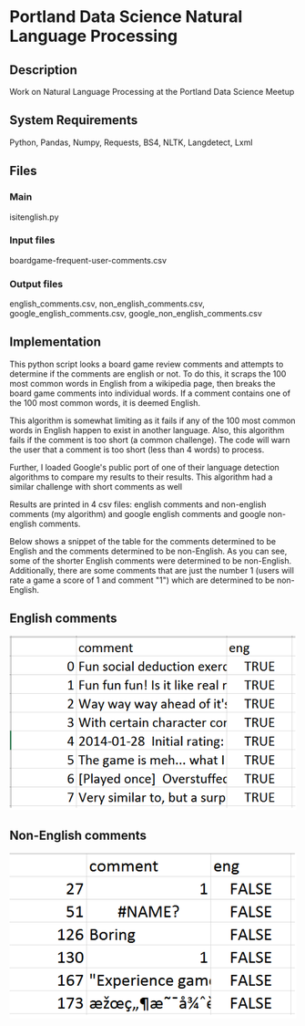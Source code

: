 # Portland Data Science Natural Language Processing

## Description
Work on Natural Language Processing at the Portland Data Science Meetup


## System Requirements
Python, Pandas, Numpy, Requests, BS4, NLTK, Langdetect, Lxml

## Files
### Main
isitenglish.py
### Input files
boardgame-frequent-user-comments.csv
### Output files
english_comments.csv, non_english_comments.csv, google_english_comments.csv, google_non_english_comments.csv

## Implementation
This python script looks a board game review comments and attempts to determine
if the comments are english or not. To do this, it scraps the 100 most common words
in English from a wikipedia page, then breaks the board game comments into individual words.
If a comment contains one of the 100 most common words, it is deemed English.

This algorithm is somewhat limiting as it fails if any of the 100 most common words
in English happen to exist in another language. Also, this algorithm fails if the comment is
too short (a common challenge). The code will warn the user that a comment is too short (less
than 4 words) to process.

Further, I loaded Google's public port of one of their language detection algorithms
to compare my results to their results. This algorithm had a similar challenge with
short comments as well

Results are printed in 4 csv files: english comments and non-english comments (my
algorithm) and google english comments and google non-english comments.

Below shows a snippet of the table for the comments determined to be English and the comments determined to be non-English. As you can see, some of the shorter English comments were determined to be non-English. Additionally, there are some comments that are just the number 1 (users will rate a game a score of 1 and comment "1") which are determined to be non-English.

## English comments
![alt text](https://github.com/savanaconda/PortlandDataScience_NaturalLanguageProcessing/blob/master/Results_EnglishComments.png)

## Non-English comments
![alt text](https://github.com/savanaconda/PortlandDataScience_NaturalLanguageProcessing/blob/master/Results_NonEnglishComments.png)
